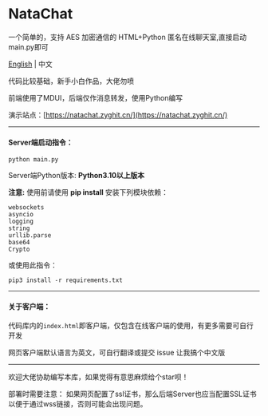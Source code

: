 # NataChat
一个简单的，支持 AES 加密通信的 HTML+Python 匿名在线聊天室,直接启动main.py即可

 [English](https://github.com/ZGIT-Network/NataChat/blob/main/README_en.md) | 中文

代码比较基础，新手小白作品，大佬勿喷

前端使用了MDUI，后端仅作消息转发，使用Python编写

演示站点：[https://natachat.zyghit.cn/](https://natachat.zyghit.cn/)

***
#### Server端启动指令：
``python main.py``

Server端Python版本:  **Python3.10以上版本** 

**注意:** 使用前请使用 **pip install** 安装下列模块依赖：
````
websockets
asyncio
logging
string
urllib.parse
base64
Crypto
````
或使用此指令：

``pip3 install -r requirements.txt``

****
#### 关于客户端：

代码库内的``index.html``即客户端，仅包含在线客户端的使用，有更多需要可自行开发

网页客户端默认语言为英文，可自行翻译或提交 issue 让我搞个中文版

***
欢迎大佬协助编写本库，如果觉得有意思麻烦给个star呗！

部署时需要注意：
如果网页配置了ssl证书，那么后端Server也应当配置SSL证书以便于通过wss链接，否则可能会出现问题。
